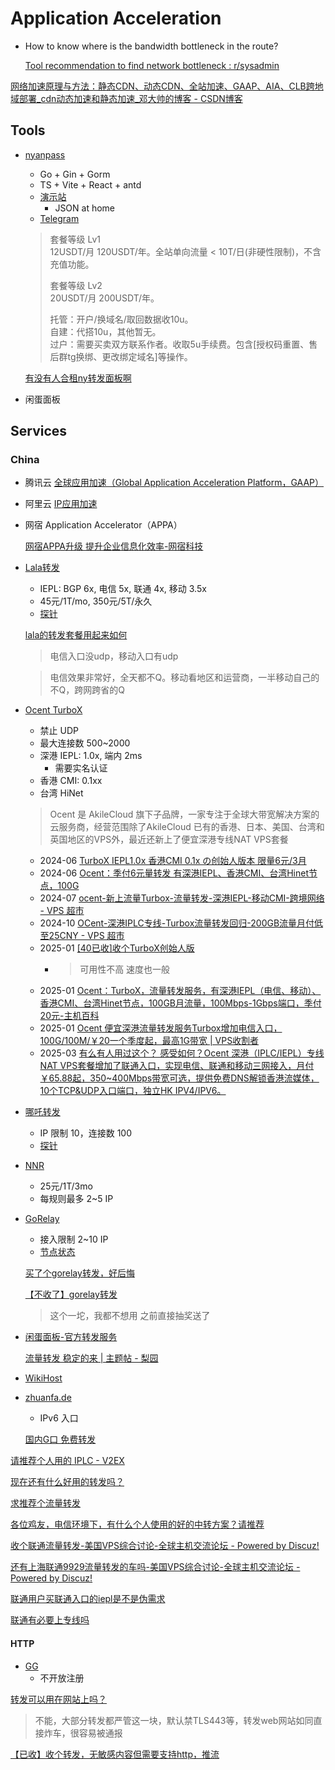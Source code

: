 # Application Acceleration
- How to know where is the bandwidth bottleneck in the route?

  [Tool recommendation to find network bottleneck : r/sysadmin](https://www.reddit.com/r/sysadmin/comments/vd5kki/tool_recommendation_to_find_network_bottleneck/)

[网络加速原理与方法：静态CDN、动态CDN、全站加速、GAAP、AIA、CLB跨地域部署_cdn动态加速和静态加速_邓大帅的博客 - CSDN博客](https://blog.csdn.net/deng_xj/article/details/109679797)

## Tools
- [nyanpass](https://nyanpass.pages.dev/)
  - Go + Gin + Gorm
  - TS + Vite + React + antd
  - [演示站](https://demo.nyafw.com/)
    - JSON at home
  - [Telegram](https://t.me/nyanpass_tz)

  > 套餐等级 Lv1  
  > 12USDT/月 120USDT/年。全站单向流量 < 10T/日(非硬性限制)，不含充值功能。
  > 
  > 套餐等级 Lv2  
  > 20USDT/月 200USDT/年。
  > 
  > 托管：开户/换域名/取回数据收10u。  
  > 自建：代搭10u，其他暂无。  
  > 过户：需要买卖双方联系作者。收取5u手续费。包含[授权码重置、售后群tg换绑、更改绑定域名]等操作。

  [有没有人合租ny转发面板啊](https://www.nodeseek.com/post-295580-1)

- 闲蛋面板

## Services
### China
- 腾讯云 [全球应用加速（Global Application Acceleration Platform，GAAP）](https://cloud.tencent.com/product/gaap)
- 阿里云 [IP应用加速](https://help.aliyun.com/document_detail/113219.html)
- 网宿 Application Accelerator（APPA）

  [网宿APPA升级 提升企业信息化效率-网宿科技](https://www.wangsu.com/news/content/NEWS/620)

- [Lala转发](https://ny.lala.gg/)
  - IEPL: BGP 6x, 电信 5x, 联通 4x, 移动 3.5x
  - 45元/1T/mo, 350元/5T/永久
  - [探针](https://ny.lala.gg/tz2.html)

  [lala的转发套餐用起来如何](https://www.nodeseek.com/post-214962-1)
  > 电信入口没udp，移动入口有udp

  > 电信效果非常好，全天都不Q。移动看地区和运营商，一半移动自己的不Q，跨网跨省的Q

- [Ocent TurboX](https://ocent.net/shop/turbox/)
  - 禁止 UDP
  - 最大连接数 500~2000
  - 深港 IEPL: 1.0x, 端内 2ms
    - 需要实名认证
  - 香港 CMI: 0.1xx
  - 台湾 HiNet
  
  > Ocent 是 AkileCloud 旗下子品牌，一家专注于全球大带宽解决方案的云服务商，经营范围除了AkileCloud 已有的香港、日本、美国、台湾和英国地区的VPS外，最近还新上了便宜深港专线NAT VPS套餐

  - 2024-06 [TurboX IEPL1.0x 香港CMI 0.1x の创始人版本 限量6元/3月](https://www.nodeseek.com/post-127081-1)
  - 2024-06 [Ocent：季付6元量转发 有深港IEPL、香港CMI、台湾Hinet节点，100G](https://www.nodeseek.com/post-127132-1)
  - 2024-07 [ocent-新上流量Turbox-流量转发-深港IEPL-移动CMI-跨境网络 - VPS 超市](https://www.bestcheapvps.org/posts/ocent/ocent-turbox-iplc-iepl-hongkong-cmi-forward/)
  - 2024-10 [OCent-深港IPLC专线-Turbox流量转发回归-200GB流量月付低至25CNY - VPS 超市](https://www.bestcheapvps.org/posts/ocent/ocent-flyback-shenzhen-nat-iplc-turbox-forword-ssh/)
  - 2025-01 [\[40已收\]收个TurboX创始人版](https://www.nodeseek.com/post-233391-1)
    - > 可用性不高 速度也一般
  - 2025-01 [Ocent：TurboX，流量转发服务，有深港IEPL（电信、移动）、香港CMI、台湾Hinet节点，100GB月流量，100Mbps-1Gbps端口，季付20元-主机百科](https://zhujiwiki.com/38163/)
  - 2025-01 [Ocent 便宜深港流量转发服务Turbox增加电信入口，100G/100M/￥20一个季度起，最高1G带宽 | VPS收割者](https://www.idcoffer.com/archives/14762)
  - 2025-03 [有么有人用过这个？ 感受如何？Ocent 深港（IPLC/IEPL）专线NAT VPS套餐增加了联通入口，实现电信、联通和移动三网接入，月付￥65.88起，350~400Mbps带宽可选，提供免费DNS解锁香港流媒体，10个TCP&UDP入口端口，独立HK IPV4/IPV6。](https://www.nodeseek.com/post-301462-1)

- [哪吒转发](https://tunnel.nezha.tech)
  - IP 限制 10，连接数 100
  - [探针](https://tunnel.nezha.tech/tz2.html)

- [NNR](https://nnr.moe/)
  - 25元/1T/3mo
  - 每规则最多 2~5 IP

- [GoRelay](https://gorelay.net/)
  - 接入限制 2~10 IP
  - [节点状态](https://gorelay.net/tz.html)

  [买了个gorelay转发，好后悔](https://www.nodeseek.com/post-191854-1)

  [【不收了】gorelay转发](https://www.nodeseek.com/post-289777-1)
  > 这个一坨，我都不想用 之前直接抽奖送了

- [闲蛋面板-官方转发服务](https://xdmb.xyz/index.php/store/pf)

  [流量转发 稳定的来 | 主题帖 - 梨园](https://forums.liyuans.com/thread/189)

- [WikiHost](https://idc.wiki/exnetwork.php)

- [zhuanfa.de](https://zhuanfa.de/)
  - IPv6 入口

  [国内G口 免费转发](https://www.nodeseek.com/post-287210-1)

[请推荐个人用的 IPLC - V2EX](https://v2ex.com/t/858588)

[现在还有什么好用的转发吗？](https://www.nodeseek.com/post-296290-1)

[求推荐个流量转发](https://www.nodeseek.com/post-290203-1)

[各位鸡友，电信环境下，有什么个人使用的好的中转方案？请推荐](https://www.nodeseek.com/post-1040-1)

[收个联通流量转发-美国VPS综合讨论-全球主机交流论坛 - Powered by Discuz!](https://hostloc.com/thread-1020677-1-1.html)

[还有上海联通9929流量转发的车吗-美国VPS综合讨论-全球主机交流论坛 - Powered by Discuz!](https://hostloc.com/thread-1140236-1-1.html)

[联通用户买联通入口的iepl是不是伪需求](https://www.nodeseek.com/post-302936-1)

[联通有必要上专线吗](https://www.nodeseek.com/post-301018-1)

#### HTTP
- [GG](https://ny.bijia.me/)
  - 不开放注册

[转发可以用在网站上吗？](https://www.nodeseek.com/post-24724-1)
> 不能，大部分转发都严管这一块，默认禁TLS443等，转发web网站如同直接炸车，很容易被通报

[【已收】收个转发，无敏感内容但需要支持http，推流](https://www.nodeseek.com/post-120414-1)
